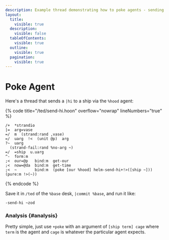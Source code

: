```yaml
---
description: Example thread demonstrating how to poke agents - sending a |hi command to a ship via the hood agent.
layout:
  title:
    visible: true
  description:
    visible: false
  tableOfContents:
    visible: true
  outline:
    visible: true
  pagination:
    visible: true
---
```


# Poke Agent

Here's a thread that sends a `|hi` to a ship via the `%hood` agent:

{% code title="/ted/send-hi.hoon" overflow="nowrap" lineNumbers="true" %}
```hoon
/+  *strandio
|=  arg=vase
=/  m  (strand:rand ,vase)
=/  uarg  !<  (unit @p)  arg
?~  uarg
  (strand-fail:rand %no-arg ~)
=/  =ship  u.uarg
^-  form:m
;<  our=@p   bind:m  get-our
;<  now=@da  bind:m  get-time
;<  ~        bind:m  (poke [our %hood] helm-send-hi+!>([ship ~]))
(pure:m !>(~))
```
{% endcode %}

Save it in `/ted` of the `%base` desk, `|commit %base`, and run it like:

```
-send-hi ~zod
```

### Analysis {#analysis}

Pretty simple, just use `+poke` with an argument of `[ship term] cage` where `term` is the agent and `cage` is whatever the particular agent expects.
